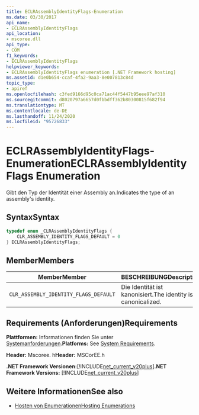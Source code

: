 ```yaml
---
title: ECLRAssemblyIdentityFlags-Enumeration
ms.date: 03/30/2017
api_name:
- ECLRAssemblyIdentityFlags
api_location:
- mscoree.dll
api_type:
- COM
f1_keywords:
- ECLRAssemblyIdentityFlags
helpviewer_keywords:
- ECLRAssemblyIdentityFlags enumeration [.NET Framework hosting]
ms.assetid: d1e0b654-ccaf-4fa2-9aa3-8e007813c84d
topic_type:
- apiref
ms.openlocfilehash: c3fed9166d95c0ca71ac44f5447b95eee97af310
ms.sourcegitcommit: d8020797a6657d0fbbdff362b80300815f682f94
ms.translationtype: MT
ms.contentlocale: de-DE
ms.lasthandoff: 11/24/2020
ms.locfileid: "95726833"
---
```

# <a name="eclrassemblyidentityflags-enumeration"></a><span data-ttu-id="ee6cc-102">ECLRAssemblyIdentityFlags-Enumeration</span><span class="sxs-lookup"><span data-stu-id="ee6cc-102">ECLRAssemblyIdentityFlags Enumeration</span></span>

<span data-ttu-id="ee6cc-103">Gibt den Typ der Identität einer Assembly an.</span><span class="sxs-lookup"><span data-stu-id="ee6cc-103">Indicates the type of an assembly's identity.</span></span>  
  
## <a name="syntax"></a><span data-ttu-id="ee6cc-104">Syntax</span><span class="sxs-lookup"><span data-stu-id="ee6cc-104">Syntax</span></span>  
  
```cpp  
typedef enum _CLRAssemblyIdentityFlags {  
    CLR_ASSEMBLY_IDENTITY_FLAGS_DEFAULT = 0  
} ECLRAssemblyIdentityFlags;  
```  
  
## <a name="members"></a><span data-ttu-id="ee6cc-105">Member</span><span class="sxs-lookup"><span data-stu-id="ee6cc-105">Members</span></span>  
  
|<span data-ttu-id="ee6cc-106">Member</span><span class="sxs-lookup"><span data-stu-id="ee6cc-106">Member</span></span>|<span data-ttu-id="ee6cc-107">BESCHREIBUNG</span><span class="sxs-lookup"><span data-stu-id="ee6cc-107">Description</span></span>|  
|------------|-----------------|  
|`CLR_ASSEMBLY_IDENTITY_FLAGS_DEFAULT`|<span data-ttu-id="ee6cc-108">Die Identität ist kanonisiert.</span><span class="sxs-lookup"><span data-stu-id="ee6cc-108">The identity is canonicalized.</span></span>|  
  
## <a name="requirements"></a><span data-ttu-id="ee6cc-109">Requirements (Anforderungen)</span><span class="sxs-lookup"><span data-stu-id="ee6cc-109">Requirements</span></span>  

 <span data-ttu-id="ee6cc-110">**Plattformen:** Informationen finden Sie unter [Systemanforderungen](../../get-started/system-requirements.md).</span><span class="sxs-lookup"><span data-stu-id="ee6cc-110">**Platforms:** See [System Requirements](../../get-started/system-requirements.md).</span></span>  
  
 <span data-ttu-id="ee6cc-111">**Header:** Mscoree. h</span><span class="sxs-lookup"><span data-stu-id="ee6cc-111">**Header:** MSCorEE.h</span></span>  
  
 <span data-ttu-id="ee6cc-112">**.NET Framework Versionen:**[!INCLUDE[net_current_v20plus](../../../../includes/net-current-v20plus-md.md)]</span><span class="sxs-lookup"><span data-stu-id="ee6cc-112">**.NET Framework Versions:** [!INCLUDE[net_current_v20plus](../../../../includes/net-current-v20plus-md.md)]</span></span>  
  
## <a name="see-also"></a><span data-ttu-id="ee6cc-113">Weitere Informationen</span><span class="sxs-lookup"><span data-stu-id="ee6cc-113">See also</span></span>

- [<span data-ttu-id="ee6cc-114">Hosten von Enumerationen</span><span class="sxs-lookup"><span data-stu-id="ee6cc-114">Hosting Enumerations</span></span>](hosting-enumerations.md)
